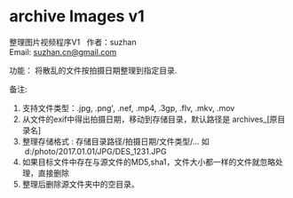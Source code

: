 # archive Images v1
整理图片视频程序V1  
作者：suzhan  
Email: suzhan.cn@gmail.com  

功能： 
将散乱的文件按拍摄日期整理到指定目录.

备注:
1. 支持文件类型：.jpg, .png', .nef, .mp4, .3gp, .flv, .mkv, .mov  
2. 从文件的exif中得出拍摄日期，移动到存储目录，默认路径是 archives_[原目录名]  
3. 整理存储格式 : 存储目录路径/拍摄日期/文件类型/... 如  d:/photo/2017.01.01/JPG/DES_1231.JPG  
4. 如果目标文件中存在与源文件的MD5,sha1，文件大小都一样的文件就忽略处理，直接删除   
5. 整理后删除源文件夹中的空目录。    
